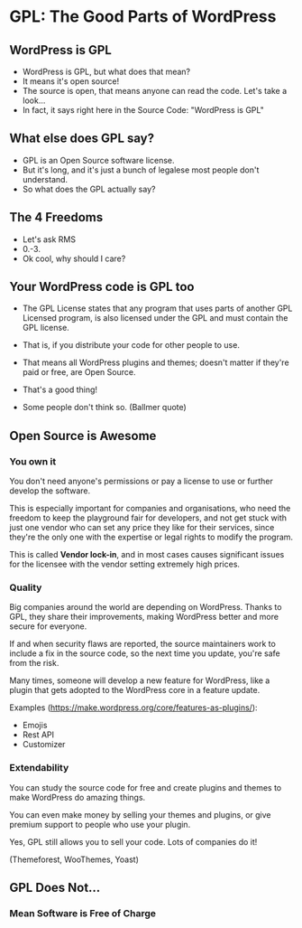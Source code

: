 # GPL: The Good Parts of WordPress

## WordPress is GPL

- WordPress is GPL, but what does that mean?
- It means it's open source!
- The source is open, that means anyone can read the code. Let's take a look...
- In fact, it says right here in the Source Code: "WordPress is GPL"

## What else does GPL say?

- GPL is an Open Source software license.
- But it's long, and it's just a bunch of legalese most people don't understand.
- So what does the GPL actually say?

## The 4 Freedoms

- Let's ask RMS
- 0.-3.
- Ok cool, why should I care?

## Your WordPress code is GPL too

- The GPL License states that any program that uses parts of another GPL
  Licensed program, is also licensed under the GPL and must contain the GPL
  license.
- That is, if you distribute your code for other people to use.
- That means all WordPress plugins and themes; doesn't matter if they're paid
  or free, are Open Source.

- That's a good thing!

- Some people don't think so. (Ballmer quote)

## Open Source is Awesome

### You own it

You don't need anyone's permissions or pay a license to use or further develop
the software.

This is especially important for companies and organisations, who need the
freedom to keep the playground fair for developers, and not get stuck with just
one vendor who can set any price they like for their services, since they're
the only one with the expertise or legal rights to modify the program.

This is called **Vendor lock-in**, and in most cases causes significant issues
for the licensee with the vendor setting extremely high prices.

### Quality

Big companies around the world are depending on WordPress. Thanks to GPL, they
share their improvements, making WordPress better and more secure for everyone.

If and when security flaws are reported, the source maintainers work to include
a fix in the source code, so the next time you update, you're safe from the
risk.

Many times, someone will develop a new feature for WordPress, like a plugin
that gets adopted to the WordPress core in a feature update.

Examples (https://make.wordpress.org/core/features-as-plugins/):

- Emojis
- Rest API
- Customizer

### Extendability

You can study the source code for free and create plugins and themes to make
WordPress do amazing things.

You can even make money by selling your themes and plugins, or give premium
support to people who use your plugin.

Yes, GPL still allows you to sell your code. Lots of companies do it!

(Themeforest, WooThemes, Yoast)

## GPL Does Not...

### Mean Software is Free of Charge


